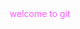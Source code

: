 <html>
<head>
<title></title>
</head>
<body>
<header style="color:#ff55ff;">welcome to git </header>
</body>
</html>
